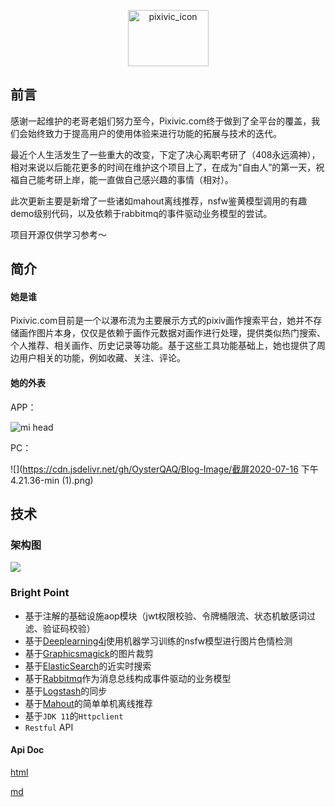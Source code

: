 <p align="center">
<img src="https://pixivic.com/img/icon.9a42bbfa.svg" width = "129" height = "90" alt="pixivic_icon"/>
</p>

## 前言

感谢一起维护的老哥老姐们努力至今，Pixivic.com终于做到了全平台的覆盖，我们会始终致力于提高用户的使用体验来进行功能的拓展与技术的迭代。

最近个人生活发生了一些重大的改变，下定了决心离职考研了（408永远滴神），相对来说以后能花更多的时间在维护这个项目上了，在成为“自由人”的第一天，祝福自己能考研上岸，能一直做自己感兴趣的事情（相对）。

此次更新主要是新增了一些诸如mahout离线推荐，nsfw鉴黄模型调用的有趣demo级别代码，以及依赖于rabbitmq的事件驱动业务模型的尝试。

项目开源仅供学习参考～

 ## 简介
 
 #### 她是谁
 
 Pixivic.com目前是一个以瀑布流为主要展示方式的pixiv画作搜索平台，她并不存储画作图片本身，仅仅是依赖于画作元数据对画作进行处理，提供类似热门搜索、个人推荐、相关画作、历史记录等功能。基于这些工具功能基础上，她也提供了周边用户相关的功能，例如收藏、关注、评论。
 
 #### 她的外表
 
 APP：
 
 ![mi head](https://cdn.jsdelivr.net/gh/OysterQAQ/Blog-Image/mi%20head.png)
 
 PC：
 
 ![](https://cdn.jsdelivr.net/gh/OysterQAQ/Blog-Image/截屏2020-07-16 下午4.21.36-min (1).png)
 
 

## 技术

### 架构图

![](https://s1.ax1x.com/2020/08/26/dRdNPH.png)

### Bright Point

- 基于注解的基础设施aop模块（jwt权限校验、令牌桶限流、状态机敏感词过滤、验证码校验）
- 基于[Deeplearning4j](https://github.com/eclipse/deeplearning4j)使用机器学习训练的nsfw模型进行图片色情检测
- 基于[Graphicsmagick](http://www.graphicsmagick.org/)的图片裁剪
- 基于[ElasticSearch](https://www.elastic.co/elasticsearch/)的近实时搜索
- 基于[Rabbitmq](https://www.rabbitmq.com/)作为消息总线构成事件驱动的业务模型
- 基于[Logstash](https://www.elastic.co/logstash)的同步
- 基于[Mahout](https://mahout.apache.org/)的简单单机离线推荐
- 基于`JDK 11`的`Httpclient`
- `Restful` API

#### Api Doc

[html](https://github.com/OysterQAQ/Pixiv-Illustration-Collection-Backend/blob/master/Pixivic.com%20Api%20Doc.html)

[md](https://github.com/OysterQAQ/Pixiv-Illustration-Collection-Backend/blob/master/Pixivic.com%20Api%20Doc.md)
